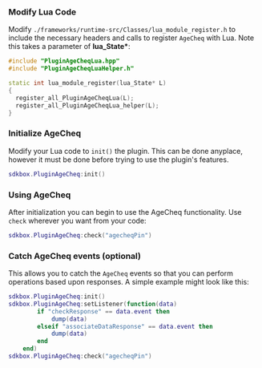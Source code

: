 ### Modify Lua Code
Modify `./frameworks/runtime-src/Classes/lua_module_register.h` to include the necessary headers and calls to register `AgeCheq` with Lua. Note this takes a parameter of __lua_State*__:
```cpp
#include "PluginAgeCheqLua.hpp"
#include "PluginAgeCheqLuaHelper.h"
```
```cpp
static int lua_module_register(lua_State* L)
{
  register_all_PluginAgeCheqLua(L);
  register_all_PluginAgeCheqLua_helper(L);
}
```

### Initialize AgeCheq
Modify your Lua code to `init()` the plugin. This can be done anyplace, however it must be done before trying to use the plugin's features.
```lua
sdkbox.PluginAgeCheq:init()
```

### Using AgeCheq
After initialization you can begin to use the AgeCheq functionality. Use `check` wherever you want from your code:
```lua
sdkbox.PluginAgeCheq:check("agecheqPin")
```

### Catch AgeCheq events (optional)
This allows you to catch the `AgeCheq` events so that you can perform operations based upon responses. A simple example might look like this:
```lua
sdkbox.PluginAgeCheq:init()
sdkbox.PluginAgeCheq:setListener(function(data)
	    if "checkResponse" == data.event then
	        dump(data)
	    elseif "associateDataResponse" == data.event then
	        dump(data)
	    end
	end)
sdkbox.PluginAgeCheq:check("agecheqPin")
```
